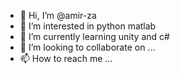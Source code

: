 - 👋 Hi, I’m @amir-za
- 👀 I’m interested in python matlab 
- 🌱 I’m currently learning unity and c#
- 💞️ I’m looking to collaborate on ...
- 📫 How to reach me ...

<!---
amir-za/amir-za is a ✨ special ✨ repository because its `README.md` (this file) appears on your GitHub profile.
You can click the Preview link to take a look at your changes.
--->
